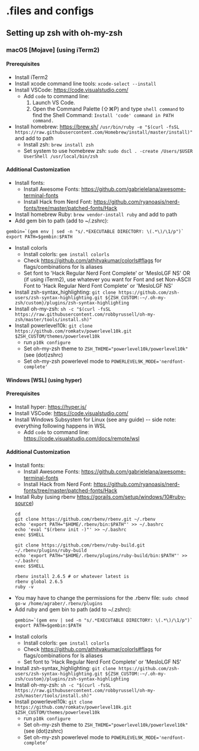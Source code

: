 # .files and configs

## Setting up zsh with oh-my-zsh  

### macOS [Mojave] (using iTerm2)  
#### Prerequisites  
* Install iTerm2  
* Install xcode command line tools: ```xcode-select --install```  
* Install VSCode: https://code.visualstudio.com/  
  * Add ```code``` to command line:  
    1. Launch VS Code.  
    2. Open the Command Palette (⇧⌘P) and type ```shell command``` to find the Shell Command: ```Install 'code' command in PATH command.```  
* Install homebrew: https://brew.sh/ ```/usr/bin/ruby -e "$(curl -fsSL https://raw.githubusercontent.com/Homebrew/install/master/install)"``` and add to path
  * Install zsh: ```brew install zsh```  
  * Set system to use homebrew zsh: ```sudo dscl . -create /Users/$USER UserShell /usr/local/bin/zsh```  
#### Additional Customization  
* Install fonts:  
  * Install Awesome Fonts: https://github.com/gabrielelana/awesome-terminal-fonts
  * Install Hack from Nerd Font: https://github.com/ryanoasis/nerd-fonts/tree/master/patched-fonts/Hack
* Install homebrew Ruby: ```brew vendor-install ruby``` and add to path  
* Add gem bin to path (add to ~/.zshrc): 
```
gembin=`(gem env | sed -n "s/.*EXECUTABLE DIRECTORY: \(.*\)/\1/p")`
export PATH=$gembin:$PATH
```
* Install colorls  
  * Install colorls: ```gem install colorls```  
  * Check https://github.com/athityakumar/colorls#flags for flags/combinations for ls aliases
  * Set font to 'Hack Regular Nerd Font Complete' or 'MesloLGF NS' 
  OR  
  (if using iTerm2), use whatever you want for Font and set Non-ASCII Font to 'Hack Regular Nerd Font Complete' or 'MesloLGF NS'
* Install zsh-syntax_highlighting: ```git clone https://github.com/zsh-users/zsh-syntax-highlighting.git ${ZSH_CUSTOM:-~/.oh-my-zsh/custom}/plugins/zsh-syntax-highlighting```
* Install oh-my-zsh: ```sh -c "$(curl -fsSL https://raw.githubusercontent.com/robbyrussell/oh-my-zsh/master/tools/install.sh)"```
* Install powerlevel10k: ```git clone https://github.com/romkatv/powerlevel10k.git $ZSH_CUSTOM/themes/powerlevel10k```
  * run ```p10k configure```
  * Set oh-my-zsh theme to ```ZSH_THEME="powerlevel10k/powerlevel10k"``` (see (dot)zshrc)  
  * Set oh-my-zsh powerlevel mode to ```POWERLEVEL9K_MODE='nerdfont-complete'```
  
#### Windows [WSL] (using hyper)
#### Prerequisites  
* Install hyper: https://hyper.is/  
* Install VSCode: https://code.visualstudio.com/  
* Install Windows Subsystem for Linux (see any guide) -- side note: everything following happens in WSL
  * Add ```code``` to command line: https://code.visualstudio.com/docs/remote/wsl  
#### Additional Customization  
* Install fonts:  
  * Install Awesome Fonts: https://github.com/gabrielelana/awesome-terminal-fonts
  * Install Hack from Nerd Font: https://github.com/ryanoasis/nerd-fonts/tree/master/patched-fonts/Hack
* Install Ruby (using rbenv https://gorails.com/setup/windows/10#ruby-source)
  ```
  cd
  git clone https://github.com/rbenv/rbenv.git ~/.rbenv
  echo 'export PATH="$HOME/.rbenv/bin:$PATH"' >> ~/.bashrc
  echo 'eval "$(rbenv init -)"' >> ~/.bashrc
  exec $SHELL
  
  git clone https://github.com/rbenv/ruby-build.git ~/.rbenv/plugins/ruby-build
  echo 'export PATH="$HOME/.rbenv/plugins/ruby-build/bin:$PATH"' >> ~/.bashrc
  exec $SHELL
  
  rbenv install 2.6.5 # or whatever latest is
  rbenv global 2.6.5
  ruby -v
  ```
* You may have to change the permissions for the .rbenv file: ```sudo chmod go-w /home/agraber/.rbenv/plugins```
* Add ruby and gem bin to path (add to ~/.zshrc): 
  ```
  gembin=`(gem env | sed -n "s/.*EXECUTABLE DIRECTORY: \(.*\)/\1/p")`
  export PATH=$gembin:$PATH
  ```
* Install colorls  
  * Install colorls: ```gem install colorls```  
  * Check https://github.com/athityakumar/colorls#flags for flags/combinations for ls aliases
  * Set font to 'Hack Regular Nerd Font Complete' or 'MesloLGF NS' 
* Install zsh-syntax_highlighting: ```git clone https://github.com/zsh-users/zsh-syntax-highlighting.git ${ZSH_CUSTOM:-~/.oh-my-zsh/custom}/plugins/zsh-syntax-highlighting```
* Install oh-my-zsh: ```sh -c "$(curl -fsSL https://raw.githubusercontent.com/robbyrussell/oh-my-zsh/master/tools/install.sh)"```
* Install powerlevel10k: ```git clone https://github.com/romkatv/powerlevel10k.git $ZSH_CUSTOM/themes/powerlevel10k```
  * run ```p10k configure```
  * Set oh-my-zsh theme to ```ZSH_THEME="powerlevel10k/powerlevel10k"``` (see (dot)zshrc)  
  * Set oh-my-zsh powerlevel mode to ```POWERLEVEL9K_MODE='nerdfont-complete'```
